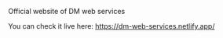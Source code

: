 Official website of DM web services

You can check it live here: https://dm-web-services.netlify.app/
